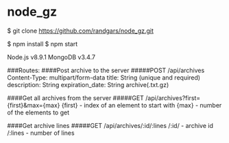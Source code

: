 # node_gz

$ git clone https://github.com/randgars/node_gz.git

$ npm install
$ npm start

Node.js v8.9.1
MongoDB v3.4.7

###Routes:
####Post archive to the server
#####POST /api/archives
Content-Type: multipart/form-data
  title: String (unique and required)
  description: String
  expiration_date: String
  archive(.txt.gz)
  
####Get all archives from the server
#####GET /api/archives?first={first}&max={max}
{first} - index of an element to start with
{max} - number of the elements to get

####Get archive lines
#####GET /api/archives/:id/:lines
/:id/ - archive id
/:lines - number of lines
